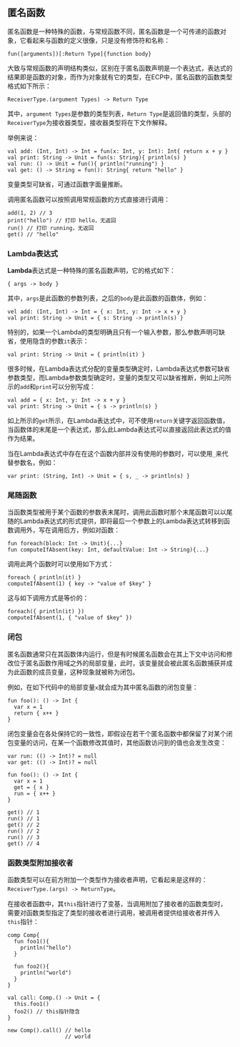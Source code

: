## 匿名函数

匿名函数是一种特殊的函数，与常规函数不同，匿名函数是一个可传递的函数对象，它看起来与函数的定义很像，只是没有修饰符和名称：

```ecs
fun([arguments])[:Return Type]{function body}
```

大致与常规函数的声明结构类似，区别在于匿名函数声明是一个表达式，表达式的结果即是函数的对象，而作为对象就有它的类型，在ECP中，匿名函数的函数类型格式如下所示：

```ecs
ReceiverType.(argument Types) -> Return Type
```

其中，`argument Types`是参数的类型列表，`Return Type`是返回值的类型，头部的`ReceiverType`为接收器类型，接收器类型将在下文作解释。

举例来说：

```ecs
val add: (Int, Int) -> Int = fun(x: Int, y: Int): Int{ return x + y }
val print: String -> Unit = fun(s: String){ println(s) }
val run: () -> Unit = fun(){ println("running") }
val get: () -> String = fun(): String{ return "hello" }
```

变量类型可缺省，可通过函数字面量推断。

调用匿名函数可以按照调用常规函数的方式直接进行调用：

```ecs
add(1, 2) // 3
print("hello") // 打印 hello，无返回
run() // 打印 running，无返回
get() // "hello"
```

### Lambda表达式

**Lambda**表达式是一种特殊的匿名函数声明，它的格式如下：

```ecs
{ args -> body }
```

其中，`args`是此函数的参数列表，之后的`body`是此函数的函数体，例如：

```ecs
vel add: (Int, Int) -> Int = { x: Int, y: Int -> x + y }
val print: String -> Unit = { s: String -> println(s) }
```

特别的，如果一个Lambda的类型明确且只有一个输入参数，那么参数声明可缺省，使用隐含的参数`it`表示：

```ecs
val print: String -> Unit = { println(it) }
```

很多时候，在Lambda表达式分配的变量类型确定时，Lambda表达式参数可缺省参数类型，而Lambda参数类型确定时，变量的类型又可以缺省推断，例如上问所示的`add`和`print`可以分别写成：

```ecs
val add = { x: Int, y: Int -> x + y }
val print: String -> Unit = { s -> println(s) }
```

如上所示的`get`所示，在Lambda表达式中，可不使用`return`关键字返回函数值，当函数体的末尾是一个表达式，那么此Lambda表达式可以直接返回此表达式的值作为结果。

当在Lambda表达式中存在在这个函数内部并没有使用的参数时，可以使用`_`来代替参数名，例如：

```ecs
var print: (String, Int) -> Unit = { s, _ -> println(s) }
```

### 尾随函数

当函数类型被用于某个函数的参数表末尾时，调用此函数时那个末尾函数可以以尾随的Lambda表达式的形式提供，即将最后一个参数上的Lambda表达式转移到函数调用外，写在调用后方，例如对函数：

```ecs
fun foreach(block: Int -> Unit){...}
fun computeIfAbsent(key: Int, defaultValue: Int -> String){...}
```

调用此两个函数时可以使用如下方式：

```ecs
foreach { println(it) }
computeIfAbsent(1) { key -> "value of $key" }
```

这与如下调用方式是等价的：

```ecs
foreach({ println(it) })
computeIfAbsent(1, { "value of $key" })
```

### 闭包

匿名函数通常只在其函数体内运行，但是有时候匿名函数会在其上下文中访问和修改位于匿名函数作用域之外的局部变量，此时，该变量就会被此匿名函数捕获并成为此函数的成员变量，这种现象就被称为闭包。

例如，在如下代码中的局部变量`x`就会成为其中匿名函数的闭包变量：

```ecs
fun foo(): () -> Int {
  var x = 1
  return { x++ }
}
```

闭包变量会在各处保持它的一致性，即假设在若干个匿名函数中都保留了对某个闭包变量的访问，在某一个函数修改其值时，其他函数访问到的值也会发生改变：

```ecs
var run: (() -> Int)? = null
var get: (() -> Int)? = null

fun foo(): () -> Int {
  var x = 1
  get = { x }
  run = { x++ }
}

get() // 1
run() // 1
get() // 2
run() // 2
run() // 3 
get() // 4
```

### 函数类型附加接收者

函数类型可以在前方附加一个类型作为接收者声明，它看起来是这样的：`ReceiverType.(args) -> ReturnType`。

在接收者函数中，其`this`指针进行了变基，当调用附加了接收者的函数类型时，需要对函数类型指定了类型的接收者进行调用，被调用者提供给接收者并传入`this`指针：

```ecs
comp Comp{
  fun foo1(){
    println("hello")
  }
  
  fun foo2(){
    println("world")
  }
}

val call: Comp.() -> Unit = { 
  this.foo1() 
  foo2() // this指针隐含
}

new Comp().call() // hello
                  // world
```
